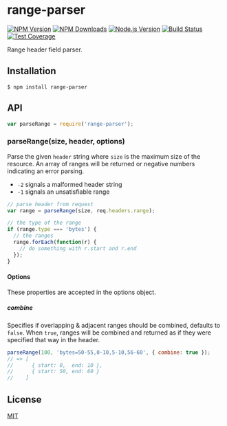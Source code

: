 # range-parser

[![NPM Version][npm-image]][npm-url] [![NPM Downloads][downloads-image]][downloads-url]
[![Node.js Version][node-version-image]][node-version-url] [![Build Status][travis-image]][travis-url]
[![Test Coverage][coveralls-image]][coveralls-url]

Range header field parser.

## Installation

```
$ npm install range-parser
```

## API

```js
var parseRange = require('range-parser');
```

### parseRange(size, header, options)

Parse the given `header` string where `size` is the maximum size of the resource. An array of ranges will be returned or
negative numbers indicating an error parsing.

- `-2` signals a malformed header string
- `-1` signals an unsatisfiable range

```js
// parse header from request
var range = parseRange(size, req.headers.range);

// the type of the range
if (range.type === 'bytes') {
  // the ranges
  range.forEach(function(r) {
    // do something with r.start and r.end
  });
}
```

#### Options

These properties are accepted in the options object.

##### combine

Specifies if overlapping & adjacent ranges should be combined, defaults to `false`. When `true`, ranges will be combined
and returned as if they were specified that way in the header.

```js
parseRange(100, 'bytes=50-55,0-10,5-10,56-60', { combine: true });
// => [
//      { start: 0,  end: 10 },
//      { start: 50, end: 60 }
//    ]
```

## License

[MIT](LICENSE)

[npm-image]: https://img.shields.io/npm/v/range-parser.svg
[npm-url]: https://npmjs.org/package/range-parser
[node-version-image]: https://img.shields.io/node/v/range-parser.svg
[node-version-url]: https://nodejs.org/endownload
[travis-image]: https://img.shields.io/travis/jshttp/range-parser.svg
[travis-url]: https://travis-ci.org/jshttp/range-parser
[coveralls-image]: https://img.shields.io/coveralls/jshttp/range-parser.svg
[coveralls-url]: https://coveralls.io/r/jshttp/range-parser
[downloads-image]: https://img.shields.io/npm/dm/range-parser.svg
[downloads-url]: https://npmjs.org/package/range-parser
